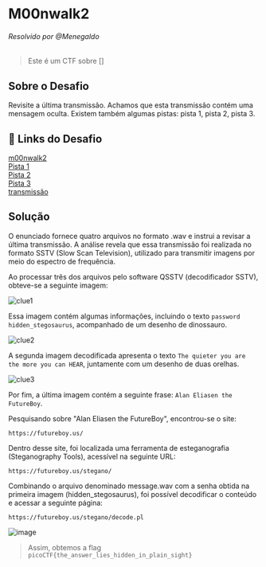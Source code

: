 # M00nwalk2
###### Resolvido por @Menegaldo
> Este é um CTF sobre []  

## Sobre o Desafio  
Revisite a última transmissão. Achamos que esta transmissão contém uma mensagem oculta.
Existem também algumas pistas: pista 1, pista 2, pista 3.

## 🔗 Links do Desafio

[m00nwalk2](https://play.picoctf.org/practice/challenge/28) <br>
[Pista 1](https://jupiter.challenges.picoctf.org/static/599404f0bf7426a5a5c2deb538860cda/clue1.wav)<br>
[Pista 2](https://jupiter.challenges.picoctf.org/static/599404f0bf7426a5a5c2deb538860cda/clue2.wav)<br>
[Pista 3](https://jupiter.challenges.picoctf.org/static/599404f0bf7426a5a5c2deb538860cda/clue3.wav)<br>
[transmissão](https://jupiter.challenges.picoctf.org/static/599404f0bf7426a5a5c2deb538860cda/message.wav)

## Solução

O enunciado fornece quatro arquivos no formato .wav e instrui a revisar a última transmissão. A análise revela que essa transmissão foi realizada no formato SSTV (Slow Scan Television), utilizado para transmitir imagens por meio do espectro de frequência.

Ao processar três dos arquivos pelo software QSSTV (decodificador SSTV), obteve-se a seguinte imagem:

![clue1](https://github.com/user-attachments/assets/2886fc86-3180-40ae-90f2-ff41c12a0543)

Essa imagem contém algumas informações, incluindo o texto `password hidden_stegosaurus`, acompanhado de um desenho de dinossauro.

![clue2](https://github.com/user-attachments/assets/9f6113a7-3979-4c5a-ae03-209f473087f3)

A segunda imagem decodificada apresenta o texto `The quieter you are the more you can HEAR`, juntamente com um desenho de duas orelhas.

![clue3](https://github.com/user-attachments/assets/adc0f600-3438-4970-9181-36f520a1ebc8)

Por fim, a última imagem contém a seguinte frase: `Alan Eliasen the FutureBoy`.

Pesquisando sobre "Alan Eliasen the FutureBoy", encontrou-se o site:

`https://futureboy.us/`

Dentro desse site, foi localizada uma ferramenta de esteganografia (Steganography Tools), acessível na seguinte URL:

`https://futureboy.us/stegano/`

Combinando o arquivo denominado message.wav com a senha obtida na primeira imagem (hidden_stegosaurus), foi possível decodificar o conteúdo e acessar a seguinte página:

`https://futureboy.us/stegano/decode.pl`

![image](https://github.com/user-attachments/assets/8e9dad87-a408-49cb-a3a9-a9781083f54d)

> Assim, obtemos a flag `picoCTF{the_answer_lies_hidden_in_plain_sight}`
